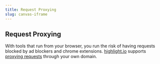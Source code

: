 ```yaml
---
title: Request Proxying
slug: canvas-iframe
---
```


## Request Proxying

With tools that run from your browser, you run the risk of having requests blocked by ad blockers and chrome extensions. [highlight.io](https://highlight.io) supports [proxying requests](../../../getting-started/3_client-sdk/replay-configuration/proxying-highlight.md) through your own domain.
